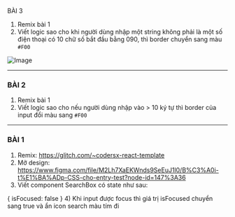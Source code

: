 BÀI 3
1) Remix bài 1
2) Viết logic sao cho khi người dùng nhập một string không phải là một số điện thoại có 10 chữ số bắt đầu bằng 090, thì border chuyển sang màu `#F00`

![Image](https://media.giphy.com/media/aYFd3vctQ2LqRfVNLG/giphy.gif)

___

### BÀI 2
1) Remix bài 1
2) Viết logic sao cho nếu người dùng nhập vào > 10 ký tự thì border của input đổi màu sang `#F00`




___


### BÀI 1
1) Remix: https://glitch.com/~codersx-react-template
2) Mở design: https://www.figma.com/file/M2Lh7XaEKWnds9SeEuJ1l0/B%C3%A0i-t%E1%BA%ADp-CSS-cho-entry-test?node-id=147%3A36
3) Viết component SearchBox có state như sau:

{ isFocused: false }
4) Khi input được focus thì giá trị isFocused chuyển sang true và ẩn icon search màu tím đi